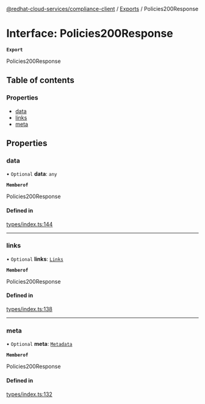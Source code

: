 [@redhat-cloud-services/compliance-client](../README.md) / [Exports](../modules.md) / Policies200Response

# Interface: Policies200Response

**`Export`**

Policies200Response

## Table of contents

### Properties

- [data](Policies200Response.md#data)
- [links](Policies200Response.md#links)
- [meta](Policies200Response.md#meta)

## Properties

### data

• `Optional` **data**: `any`

**`Memberof`**

Policies200Response

#### Defined in

[types/index.ts:144](https://github.com/RedHatInsights/javascript-clients/blob/main/packages/compliance/types/index.ts#L144)

___

### links

• `Optional` **links**: [`Links`](Links.md)

**`Memberof`**

Policies200Response

#### Defined in

[types/index.ts:138](https://github.com/RedHatInsights/javascript-clients/blob/main/packages/compliance/types/index.ts#L138)

___

### meta

• `Optional` **meta**: [`Metadata`](Metadata.md)

**`Memberof`**

Policies200Response

#### Defined in

[types/index.ts:132](https://github.com/RedHatInsights/javascript-clients/blob/main/packages/compliance/types/index.ts#L132)
